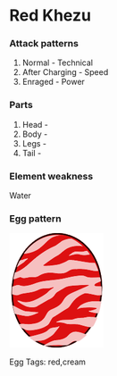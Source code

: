 # Red Khezu

### Attack patterns
1. Normal - Technical
2. After Charging - Speed
3. Enraged - Power

### Parts
1. Head - 
2. Body - 
3. Legs - 
4. Tail - 

### Element weakness
Water 

### Egg pattern
![image info](../assets/red_khezu.png)

Egg Tags: red,cream